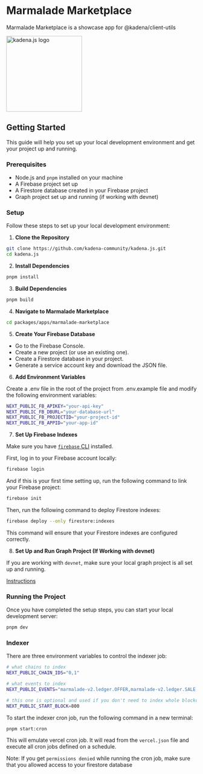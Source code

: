 # Marmalade Marketplace

Marmalade Marketplace is a showcase app for @kadena/client-utils

<!-- markdownlint-disable MD033 -->
<picture>
  <source srcset="https://raw.githubusercontent.com/kadena-community/kadena.js/main/common/images/Kadena.JS_logo-white.png" media="(prefers-color-scheme: dark)"/>
  <img src="https://raw.githubusercontent.com/kadena-community/kadena.js/main/common/images/Kadena.JS_logo-black.png" width="200" alt="kadena.js logo" />
</picture>
<!-- markdownlint-enable MD033 -->

## Getting Started

This guide will help you set up your local development environment and get your project up and running.

### Prerequisites

- Node.js and `pnpm` installed on your machine
- A Firebase project set up
- A Firestore database created in your Firebase project
- Graph project set up and running (if working with devnet)

### Setup

Follow these steps to set up your local development environment:

1. **Clone the Repository**

```bash
git clone https://github.com/kadena-community/kadena.js.git
cd kadena.js
```

2. **Install Dependencies**

```bash
pnpm install
```

3. **Build Dependencies**

```bash
pnpm build
```

4. **Navigate to Marmalade Marketplace**

```bash
cd packages/apps/marmalade-marketplace
```

5. **Create Your Firebase Database**

- Go to the Firebase Console.
- Create a new project (or use an existing one).
- Create a Firestore database in your project.
- Generate a service account key and download the JSON file.

6. **Add Environment Variables**

Create a .env file in the root of the project from .env.example file and modify the following environment variables:

```bash
NEXT_PUBLIC_FB_APIKEY="your-api-key"
NEXT_PUBLIC_FB_DBURL="your-database-url"
NEXT_PUBLIC_FB_PROJECTID="your-project-id"
NEXT_PUBLIC_FB_APPID="your-app-id"
```

7. **Set Up Firebase Indexes**

Make sure you have [`firebase` CLI](https://www.npmjs.com/package/firebase-tools) installed.

First, log in to your Firebase account locally:

```bash
firebase login
```

And if this is your first time setting up, run the following command to link your Firebase project:

```bash
firebase init
```

Then, run the following command to deploy Firestore indexes:

```bash
firebase deploy --only firestore:indexes
```

This command will ensure that your Firestore indexes are configured correctly.

8. **Set Up and Run Graph Project (If Working with devnet)**

If you are working with `devnet`, make sure your local graph project is all set up and running.

[Instructions](../graph/README.md)

### Running the Project

Once you have completed the setup steps, you can start your local development server:

```bash
pnpm dev
```

### Indexer

There are three environment variables to control the indexer job:

```bash
# what chains to index
NEXT_PUBLIC_CHAIN_IDS="0,1"

# what events to index
NEXT_PUBLIC_EVENTS="marmalade-v2.ledger.OFFER,marmalade-v2.ledger.SALE,..."

# this one is optional and used if you don't need to index whole blockchain
NEXT_PUBLIC_START_BLOCK=800
```

To start the indexer cron job, run the following command in a new terminal:

```bash
pnpm start:cron
```

This will emulate vercel cron job. It will read from the `vercel.json` file and execute all cron jobs defined on a schedule.

Note: If you get `permissions denied` while running the cron job, make sure that you allowed access to your firestore database


